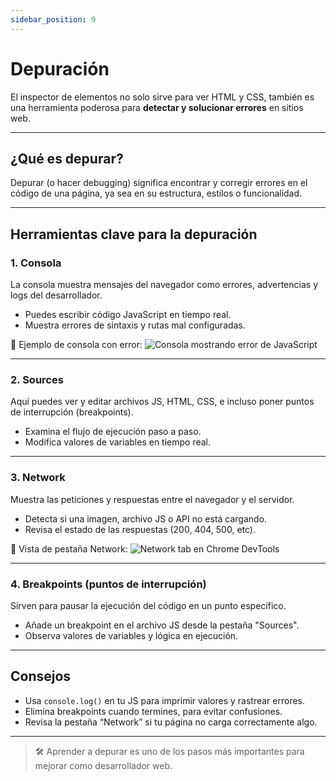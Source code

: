 ```yaml
---
sidebar_position: 9
---
```


# Depuración

El inspector de elementos no solo sirve para ver HTML y CSS, también es una herramienta poderosa para **detectar y solucionar errores** en sitios web.

---

## ¿Qué es depurar?

Depurar (o hacer debugging) significa encontrar y corregir errores en el código de una página, ya sea en su estructura, estilos o funcionalidad.

---

## Herramientas clave para la depuración

### 1. Consola
La consola muestra mensajes del navegador como errores, advertencias y logs del desarrollador.

- Puedes escribir código JavaScript en tiempo real.
- Muestra errores de sintaxis y rutas mal configuradas.

📸 Ejemplo de consola con error: 
![Consola mostrando error de JavaScript](https://i.ibb.co/HfZsJyLP/Screenshot-9.png)

---

### 2. Sources
Aquí puedes ver y editar archivos JS, HTML, CSS, e incluso poner puntos de interrupción (breakpoints).

- Examina el flujo de ejecución paso a paso.
- Modifica valores de variables en tiempo real.

---

### 3. Network
Muestra las peticiones y respuestas entre el navegador y el servidor.

- Detecta si una imagen, archivo JS o API no está cargando.
- Revisa el estado de las respuestas (200, 404, 500, etc).

📸 Vista de pestaña Network:
![Network tab en Chrome DevTools](https://i.ibb.co/zWCL5DPn/Screenshot-10.png)

---

### 4. Breakpoints (puntos de interrupción)
Sirven para pausar la ejecución del código en un punto específico.

- Añade un breakpoint en el archivo JS desde la pestaña "Sources".
- Observa valores de variables y lógica en ejecución.

---

## Consejos

- Usa `console.log()` en tu JS para imprimir valores y rastrear errores.
- Elimina breakpoints cuando termines, para evitar confusiones.
- Revisa la pestaña “Network” si tu página no carga correctamente algo.

---

> 🛠️ Aprender a depurar es uno de los pasos más importantes para mejorar como desarrollador web.
